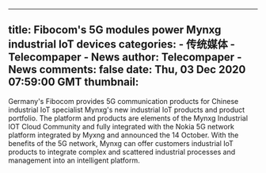 
---
title: Fibocom's 5G modules power Mynxg industrial IoT devices
categories: 
    - 传统媒体
    - Telecompaper - News
author: Telecompaper - News
comments: false
date: Thu, 03 Dec 2020 07:59:00 GMT
thumbnail: 
---

<div>   
Germany's Fibocom provides 5G communication products for Chinese industrial IoT specialist Mynxg's new industrial IoT products and product portfolio. The platform and products are elements of the Mynxg Industrial IOT Cloud Community and fully integrated with the Nokia 5G network platform integrated by Myxng and announced the 14 October. With the benefits of the 5G network, Mynxg can offer customers industrial IoT products to integrate complex and scattered industrial processes and management into an intelligent platform. 
      
</div>
            